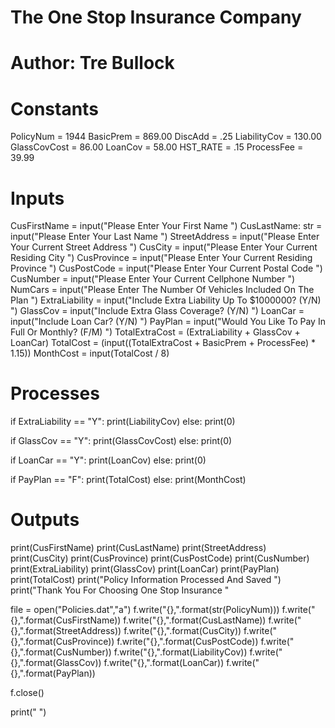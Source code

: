 # The One Stop Insurance Company
# Author: Tre Bullock

# Constants
PolicyNum = 1944
BasicPrem = 869.00
DiscAdd = .25
LiabilityCov = 130.00
GlassCovCost = 86.00
LoanCov = 58.00
HST_RATE = .15
ProcessFee = 39.99

# Inputs
CusFirstName = input("Please Enter Your First Name ")
CusLastName: str = input("Please Enter Your Last Name ")
StreetAddress = input("Please Enter Your Current Street Address ")
CusCity = input("Please Enter Your Current Residing City ")
CusProvince = input("Please Enter Your Current Residing Province ")
CusPostCode = input("Please Enter Your Current Postal Code ")
CusNumber = input("Please Enter Your Current Cellphone Number ")
NumCars = input("Please Enter The Number Of Vehicles Included On The Plan ")
ExtraLiability = input("Include Extra Liability Up To $1000000? (Y/N)  ")
GlassCov = input("Include Extra Glass Coverage? (Y/N) ")
LoanCar = input("Include Loan Car? (Y/N) ")
PayPlan = input("Would You Like To Pay In Full Or Monthly? (F/M) ")
TotalExtraCost = (ExtraLiability + GlassCov + LoanCar)
TotalCost = (input((TotalExtraCost + BasicPrem + ProcessFee) * 1.15))
MonthCost = input(TotalCost / 8)

# Processes
if ExtraLiability == "Y":
    print(LiabilityCov)
else:
    print(0)

if GlassCov == "Y":
    print(GlassCovCost)
else:
    print(0)

if LoanCar == "Y":
    print(LoanCov)
else:
    print(0)
    
if PayPlan == "F":
    print(TotalCost) 
else: 
    print(MonthCost)


# Outputs 
print(CusFirstName)
print(CusLastName)
print(StreetAddress)
print(CusCity)
print(CusProvince)
print(CusPostCode)
print(CusNumber)
print(ExtraLiability)
print(GlassCov)
print(LoanCar)
print(PayPlan)
print(TotalCost)
print("Policy Information Processed And Saved ")
print("Thank You For Choosing One Stop Insurance "

file = open("Policies.dat","a")
f.write("{},".format(str(PolicyNum)))
f.write("{},".format(CusFirstName))
f.write("{},".format(CusLastName))
f.write("{},".format(StreetAddress))
f.write("{},".format(CusCity))
f.write("{},".format(CusProvince))
f.write("{},".format(CusPostCode))
f.write("{},".format(CusNumber))
f.write("{},".format(LiabilityCov))
f.write("{},".format(GlassCov))
f.write("{},".format(LoanCar))
f.write("{},".format(PayPlan))

f.close()

print(" ")
